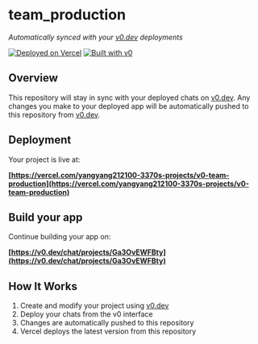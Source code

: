 # team_production

*Automatically synced with your [v0.dev](https://v0.dev) deployments*

[![Deployed on Vercel](https://img.shields.io/badge/Deployed%20on-Vercel-black?style=for-the-badge&logo=vercel)](https://vercel.com/yangyang212100-3370s-projects/v0-team-production)
[![Built with v0](https://img.shields.io/badge/Built%20with-v0.dev-black?style=for-the-badge)](https://v0.dev/chat/projects/Ga3OvEWFBty)

## Overview

This repository will stay in sync with your deployed chats on [v0.dev](https://v0.dev).
Any changes you make to your deployed app will be automatically pushed to this repository from [v0.dev](https://v0.dev).

## Deployment

Your project is live at:

**[https://vercel.com/yangyang212100-3370s-projects/v0-team-production](https://vercel.com/yangyang212100-3370s-projects/v0-team-production)**

## Build your app

Continue building your app on:

**[https://v0.dev/chat/projects/Ga3OvEWFBty](https://v0.dev/chat/projects/Ga3OvEWFBty)**

## How It Works

1. Create and modify your project using [v0.dev](https://v0.dev)
2. Deploy your chats from the v0 interface
3. Changes are automatically pushed to this repository
4. Vercel deploys the latest version from this repository
